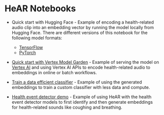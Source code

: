 # HeAR Notebooks

*   Quick start with Hugging Face -
    Example of encoding a health-related audio clip into an
    embedding vector by running the model locally from Hugging Face. There are
    different versions of this notebook for the following model formats:

    * [TensorFlow](quick_start_with_hugging_face.ipynb)
    * [PyTorch](quick_start_with_hugging_face_pytorch.ipynb)

*   [Quick start with Vertex Model Garden](quick_start_with_model_garden.ipynb) -
    Example of serving the model on
    [Vertex AI](https://cloud.google.com/vertex-ai/docs/predictions/overview)
    and using Vertex AI APIs to encode health-related audio to
    embeddings in online or batch workflows.

*   [Train a data efficient classifier](train_data_efficient_classifier.ipynb) -
    Example of using the generated embeddings to train a custom classifier with
    less data and compute.

*   [Health event detector demo](hear_event_detector_demo.ipynb) - Example of
    using HeAR with the health event detector models to first identify and then
    generate embeddings for health-related sounds like coughing and breathing.